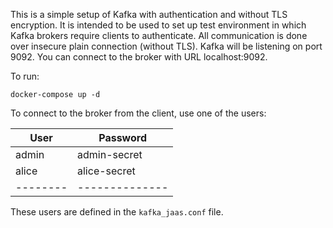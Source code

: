 This is a simple setup of Kafka with authentication and without TLS encryption. 
It is intended to be used to set up test environment in which Kafka brokers require clients to authenticate.
All communication is done over insecure plain connection (without TLS).
Kafka will be listening on port 9092. You can connect to the broker with URL localhost:9092.

To run:
```shell
docker-compose up -d
```

To connect to the broker from the client, use one of the users:

| User   | Password     |
|--------|--------------|
| admin  | admin-secret |
| alice  | alice-secret |
|--------|--------------|

These users are defined in the `kafka_jaas.conf` file.